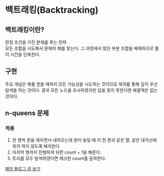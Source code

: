 # 백트래킹(Backtracking)

## 백트래킹이란?
한정 조건을 가진 문제를 푸는 전략<br>
모든 조합을 시도해서 문제의 해를 찾는다. 그 과정에서 많은 부분 조합을 배제하므로 풀이 시간을 단축한다.


## 구현
주요 개념은 해를 얻을 때까지 모든 가능성을 시도하는 것이므로 재귀를 통해 깊이 우선 탐색을 하는 것이다. 결국 모든 노드를 조사하였지만 답을 찾지 못한다면 해결책은 없는 것이다.


## n-queens 문제

### 적용

1. 한 행씩 퀸을 채우면서 내려오는데 퀸이 놓일 때 이 전 퀸과 같은 열, 같은 대각선에 위치 하지 않도록 배치한다.
2. 마지막 행까지 진행하게 되면 count + 1을 해준다.
3. 트리를 모두 탐색하였다면 체크한 count를 출력한다.
   
   

[해당 블로그 글 보기](https://sondiaa.tistory.com/26?category=978891)